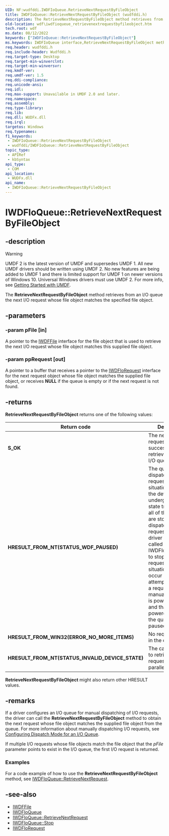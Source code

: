 ```yaml
---
UID: NF:wudfddi.IWDFIoQueue.RetrieveNextRequestByFileObject
title: IWDFIoQueue::RetrieveNextRequestByFileObject (wudfddi.h)
description: The RetrieveNextRequestByFileObject method retrieves from an I/O queue the next I/O request whose file object matches the specified file object.
old-location: wdf\iwdfioqueue_retrievenextrequestbyfileobject.htm
tech.root: wdf
ms.date: 08/12/2022
keywords: ["IWDFIoQueue::RetrieveNextRequestByFileObject"]
ms.keywords: IWDFIoQueue interface,RetrieveNextRequestByFileObject method, IWDFIoQueue.RetrieveNextRequestByFileObject, IWDFIoQueue::RetrieveNextRequestByFileObject, RetrieveNextRequestByFileObject, RetrieveNextRequestByFileObject method, RetrieveNextRequestByFileObject method,IWDFIoQueue interface, UMDFQueueObjectRef_15af6c6e-0a40-41bd-9b76-fb7c206bc937.xml, umdf.iwdfioqueue_retrievenextrequestbyfileobject, wdf.iwdfioqueue_retrievenextrequestbyfileobject, wudfddi/IWDFIoQueue::RetrieveNextRequestByFileObject
req.header: wudfddi.h
req.include-header: Wudfddi.h
req.target-type: Desktop
req.target-min-winverclnt: 
req.target-min-winversvr: 
req.kmdf-ver: 
req.umdf-ver: 1.5
req.ddi-compliance: 
req.unicode-ansi: 
req.idl: 
req.max-support: Unavailable in UMDF 2.0 and later.
req.namespace: 
req.assembly: 
req.type-library: 
req.lib: 
req.dll: WUDFx.dll
req.irql: 
targetos: Windows
req.typenames: 
f1_keywords:
 - IWDFIoQueue::RetrieveNextRequestByFileObject
 - wudfddi/IWDFIoQueue::RetrieveNextRequestByFileObject
topic_type:
 - APIRef
 - kbSyntax
api_type:
 - COM
api_location:
 - WUDFx.dll
api_name:
 - IWDFIoQueue::RetrieveNextRequestByFileObject
---
```


# IWDFIoQueue::RetrieveNextRequestByFileObject

## -description

> [!WARNING]
> UMDF 2 is the latest version of UMDF and supersedes UMDF 1. All new UMDF drivers should be written using UMDF 2. No new features are being added to UMDF 1 and there is limited support for UMDF 1 on newer versions of Windows 10. Universal Windows drivers must use UMDF 2. For more info, see [Getting Started with UMDF](/windows-hardware/drivers/wdf/getting-started-with-umdf-version-2).

The **RetrieveNextRequestByFileObject** method retrieves from an I/O queue the next I/O request whose file object matches the specified file object.

## -parameters

### -param pFile [in]

A pointer to the [IWDFFile](./nn-wudfddi-iwdffile.md) interface for the file object that is used to retrieve the next I/O request whose file object matches this supplied file object.

### -param ppRequest [out]

A pointer to a buffer that receives a pointer to the [IWDFIoRequest](./nn-wudfddi-iwdfiorequest.md) interface for the next request object whose file object matches the supplied file object, or receives **NULL** if the queue is empty or if the next request is not found.

## -returns

**RetrieveNextRequestByFileObject** returns one of the following values:

| Return code | Description |
|--|--|
| **S_OK** | The next I/O request was successfully retrieved from the I/O queue. |
| **HRESULT_FROM_NT(STATUS_WDF_PAUSED)** | The queue is not dispatching requests. This situation occurs if the device undergoes a power state transition and all of the queues are stopped from dispatching requests or if the driver explicitly called IWDFIoQueue::Stop to stop dispatching requests. This situation can also occur if the driver attempts to remove a request from a manual queue that is power managed and that is powered down or if the queue is paused. |
| **HRESULT_FROM_WIN32(ERROR_NO_MORE_ITEMS)** | No requests were in the queue. |
| **HRESULT_FROM_NT(STATUS_INVALID_DEVICE_STATE)** | The call was made to retrieve the request from a parallel queue. |

**RetrieveNextRequestByFileObject** might also return other HRESULT values.

## -remarks

If a driver configures an I/O queue for manual dispatching of I/O requests, the driver can call the **RetrieveNextRequestByFileObject** method to obtain the next request whose file object matches the supplied file object from the queue. For more information about manually dispatching I/O requests, see [Configuring Dispatch Mode for an I/O Queue](/windows-hardware/drivers/wdf/configuring-dispatch-mode-for-an-i-o-queue).

If multiple I/O requests whose file objects match the file object that the *pFile* parameter points to exist in the I/O queue, the first I/O request is returned.

### Examples

For a code example of how to use the **RetrieveNextRequestByFileObject** method, see [IWDFIoQueue::RetrieveNextRequest](./nf-wudfddi-iwdfioqueue-retrievenextrequest.md).

## -see-also

- [IWDFFile](./nn-wudfddi-iwdffile.md)
- [IWDFIoQueue](./nn-wudfddi-iwdfioqueue.md)
- [IWDFIoQueue::RetrieveNextRequest](./nf-wudfddi-iwdfioqueue-retrievenextrequest.md)
- [IWDFIoQueue::Stop](./nf-wudfddi-iwdfioqueue-stop.md)
- [IWDFIoRequest](./nn-wudfddi-iwdfiorequest.md)
